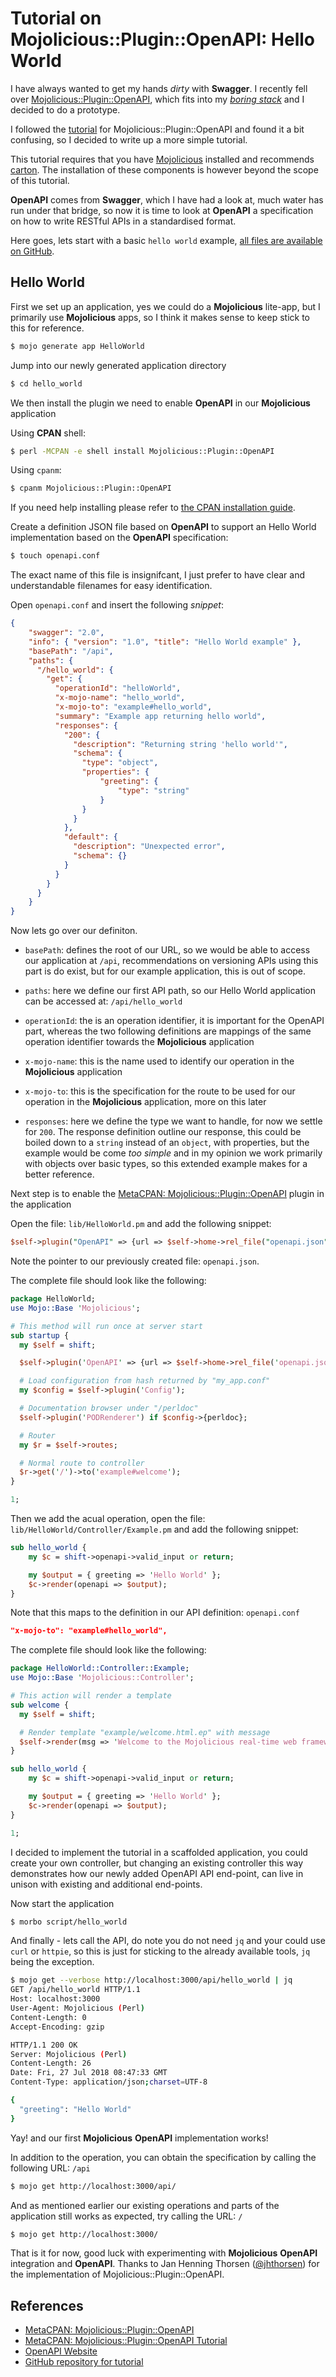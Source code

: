 # Tutorial on Mojolicious::Plugin::OpenAPI: Hello World

<!-- markdownlint-disable MD014 -->

I have always wanted to get my hands _dirty_ with **Swagger**. I recently fell over [Mojolicious::Plugin::OpenAPI](https://metacpan.org/pod/Mojolicious::Plugin::OpenAPI), which fits into my [_boring stack_](https://hackernoon.com/the-boring-stack-the-best-way-to-build-interesting-things-9f54420f683e) and I decided to do a prototype.

I followed the [tutorial](https://metacpan.org/pod/Mojolicious::Plugin::OpenAPI::Guides::Tutorial) for Mojolicious::Plugin::OpenAPI and found it a bit confusing, so I decided to write up a more simple tutorial.

This tutorial requires that you have [Mojolicious](https://metacpan.org/pod/Mojolicious) installed and recommends [carton](https://metacpan.org/pod/distribution/Carton/script/carton). The installation of these components is however beyond the scope of this tutorial.

**OpenAPI** comes from **Swagger**, which I have had a look at, much water has run under that bridge, so now it is time to look at **OpenAPI** a specification on how to write RESTful APIs in a standardised format.

Here goes, lets start with a basic `hello world` example, [all files are available on GitHub](https://github.com/jonasbn/perl-mojolicious-plugin-openapi-tutorial-hello-world).

## Hello World

First we set up an application, yes we could do a **Mojolicious** lite-app, but I primarily use **Mojolicious** apps, so I think it makes sense to keep stick to this for reference.

```bash
$ mojo generate app HelloWorld
```

Jump into our newly generated application directory

```bash
$ cd hello_world
```

We then install the plugin we need to enable **OpenAPI** in our **Mojolicious** application

Using **CPAN** shell:

```bash
$ perl -MCPAN -e shell install Mojolicious::Plugin::OpenAPI
```

Using `cpanm`:

```bash
$ cpanm Mojolicious::Plugin::OpenAPI
```

If you need help installing please refer to [the CPAN installation guide](https://www.cpan.org/modules/INSTALL.html).

Create a definition JSON file based on **OpenAPI** to support an Hello World implementation based on the **OpenAPI** specification:

```bash
$ touch openapi.conf
```

The exact name of this file is insignifcant, I just prefer to have clear and understandable filenames for easy identification.

Open `openapi.conf` and insert the following _snippet_:

```json
{
    "swagger": "2.0",
    "info": { "version": "1.0", "title": "Hello World example" },
    "basePath": "/api",
    "paths": {
      "/hello_world": {
        "get": {
          "operationId": "helloWorld",
          "x-mojo-name": "hello_world",
          "x-mojo-to": "example#hello_world",
          "summary": "Example app returning hello world",
          "responses": {
            "200": {
              "description": "Returning string 'hello world'",
              "schema": {
                "type": "object",
                "properties": {
                    "greeting": {
                        "type": "string"
                    }
                }
              }
            },
            "default": {
              "description": "Unexpected error",
              "schema": {}
            }
          }
        }
      }
    }
}
```

Now lets go over our definiton.

- `basePath`: defines the root of our URL, so we would be able to access our application at `/api`, recommendations on versioning APIs using this part is do exist, but for our example application, this is out of scope.

- `paths`: here we define our first API path, so our Hello World application can be accessed at: `/api/hello_world`

- `operationId`: the is an operation identifier, it is important for the OpenAPI part, whereas the two following definitions are mappings of the same operation identifier towards the **Mojolicious** application

- `x-mojo-name`: this is the name used to identify our operation in the **Mojolicious** application

- `x-mojo-to`: this is the specification for the route to be used for our operation in the **Mojolicious** application, more on this later

- `responses`: here we define the type we want to handle, for now we settle for `200`. The response definition outline our response, this could be boiled down to a `string` instead of an `object`, with properties, but the example would be come _too simple_ and in my opinion we work primarily with objects over basic types, so this extended example makes for a better reference.

Next step is to enable the [MetaCPAN: Mojolicious::Plugin::OpenAPI](https://metacpan.org/pod/Mojolicious::Plugin::OpenAPI) plugin in the application

Open the file: `lib/HelloWorld.pm` and add the following snippet:

```perl
$self->plugin("OpenAPI" => {url => $self->home->rel_file("openapi.json")});
```

Note the pointer to our previously created file: `openapi.json`.

The complete file should look like the following:

```perl
package HelloWorld;
use Mojo::Base 'Mojolicious';

# This method will run once at server start
sub startup {
  my $self = shift;

  $self->plugin('OpenAPI' => {url => $self->home->rel_file('openapi.json')});

  # Load configuration from hash returned by "my_app.conf"
  my $config = $self->plugin('Config');

  # Documentation browser under "/perldoc"
  $self->plugin('PODRenderer') if $config->{perldoc};

  # Router
  my $r = $self->routes;

  # Normal route to controller
  $r->get('/')->to('example#welcome');
}

1;
```

Then we add the acual operation, open the file: `lib/HelloWorld/Controller/Example.pm` and add the following snippet:

```perl
sub hello_world {
    my $c = shift->openapi->valid_input or return;

    my $output = { greeting => 'Hello World' };
    $c->render(openapi => $output);
}
```

Note that this maps to the definition in our API definition: `openapi.conf`

```json
"x-mojo-to": "example#hello_world",
```

The complete file should look like the following:

```perl
package HelloWorld::Controller::Example;
use Mojo::Base 'Mojolicious::Controller';

# This action will render a template
sub welcome {
  my $self = shift;

  # Render template "example/welcome.html.ep" with message
  $self->render(msg => 'Welcome to the Mojolicious real-time web framework!');
}

sub hello_world {
    my $c = shift->openapi->valid_input or return;

    my $output = { greeting => 'Hello World' };
    $c->render(openapi => $output);
}

1;
```

I decided to implement the tutorial in a scaffolded application, you could create your own controller, but changing an existing controller this way demonstrates how our newly added OpenAPI API end-point, can live in unison with existing and additional end-points.

Now start the application

```bash
$ morbo script/hello_world
```

And finally - lets call the API, do note you do not need `jq` and your could use `curl` or `httpie`, so this is just for sticking to the already available tools, `jq` being the exception.

```bash
$ mojo get --verbose http://localhost:3000/api/hello_world | jq
GET /api/hello_world HTTP/1.1
Host: localhost:3000
User-Agent: Mojolicious (Perl)
Content-Length: 0
Accept-Encoding: gzip

HTTP/1.1 200 OK
Server: Mojolicious (Perl)
Content-Length: 26
Date: Fri, 27 Jul 2018 08:47:33 GMT
Content-Type: application/json;charset=UTF-8

{
  "greeting": "Hello World"
}
```

Yay! and our first **Mojolicious** **OpenAPI** implementation works!

In addition to the operation, you can obtain the specification by calling the following URL: `/api`

```bash
$ mojo get http://localhost:3000/api/
```

And as mentioned earlier our existing operations and parts of the application still works as expected, try calling the URL: `/`

```bash
$ mojo get http://localhost:3000/
```

That is it for now, good luck with experimenting with **Mojolicious** **OpenAPI** integration and **OpenAPI**. Thanks to Jan Henning Thorsen ([@jhthorsen](https://twitter.com/jhthorsen)) for the implementation of Mojolicious::Plugin::OpenAPI.

## References

- [MetaCPAN: Mojolicious::Plugin::OpenAPI](https://metacpan.org/pod/Mojolicious::Plugin::OpenAPI)
- [MetaCPAN: Mojolicious::Plugin::OpenAPI Tutorial](https://metacpan.org/pod/Mojolicious::Plugin::OpenAPI::Guides::Tutorial)
- [OpenAPI Website](https://www.openapis.org/)
- [GitHub repository for tutorial](https://github.com/jonasbn/perl-mojolicious-plugin-openapi-tutorial-hello-world)

